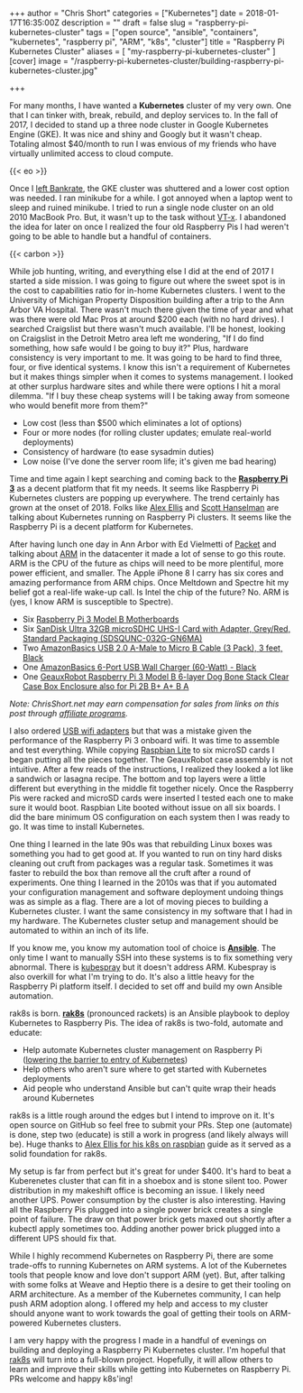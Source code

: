 +++
author = "Chris Short"
categories = ["Kubernetes"]
date = 2018-01-17T16:35:00Z
description = ""
draft = false
slug = "raspberry-pi-kubernetes-cluster"
tags = ["open source", "ansible", "containers", "kubernetes", "raspberry pi", "ARM", "k8s", "cluster"]
title = "Raspberry Pi Kubernetes Cluster"
aliases = [
     "my-raspberry-pi-kubernetes-cluster"
]
[cover]
image = "/raspberry-pi-kubernetes-cluster/building-raspberry-pi-kubernetes-cluster.jpg"

+++

For many months, I have wanted a **Kubernetes** cluster of my very own. One that I can tinker with, break, rebuild, and deploy services to. In the fall of 2017, I decided to stand up a three node cluster in Google Kubernetes Engine (GKE). It was nice and shiny and Googly but it wasn't cheap. Totaling almost $40/month to run I was envious of my friends who have virtually unlimited access to cloud compute.

{{< eo >}}

Once I [left Bankrate](/leaving-bankrate/), the GKE cluster was shuttered and a lower cost option was needed. I ran minikube for a while. I got annoyed when a laptop went to sleep and ruined minikube. I tried to run a single node cluster on an old 2010 MacBook Pro. But, it wasn't up to the task without [VT-x](https://en.wikipedia.org/wiki/X86_virtualization#Intel_virtualization_(VT-x)). I abandoned the idea for later on once I realized the four old Raspberry Pis I had weren't going to be able to handle but a handful of containers.

{{< carbon >}}

While job hunting, writing, and everything else I did at the end of 2017 I started a side mission. I was going to figure out where the sweet spot is in the cost to capabilities ratio for in-home Kubernetes clusters. I went to the University of Michigan Property Disposition building after a trip to the Ann Arbor VA Hospital. There wasn't much there given the time of year and what was there were old Mac Pros at around $200 each (with no hard drives). I searched Craigslist but there wasn't much available. I'll be honest, looking on Craigslist in the Detroit Metro area left me wondering, "If I do find something, how safe would I be going to buy it?" Plus, hardware consistency is very important to me. It was going to be hard to find three, four, or five identical systems. I know this isn't a requirement of Kubernetes but it makes things simpler when it comes to systems management. I looked at other surplus hardware sites and while there were options I hit a moral dilemma. "If I buy these cheap systems will I be taking away from someone who would benefit more from them?"

* Low cost (less than $500 which eliminates a lot of options)
* Four or more nodes (for rolling cluster updates; emulate real-world deployments)
* Consistency of hardware (to ease sysadmin duties)
* Low noise (I've done the server room life; it's given me bad hearing)

Time and time again I kept searching and coming back to the [**Raspberry Pi 3**](https://www.raspberrypi.org/products/raspberry-pi-3-model-b/) as a decent platform that fit my needs. It seems like Raspberry Pi Kubernetes clusters are popping up everywhere. The trend certainly has grown at the onset of 2018. Folks like [Alex Ellis](https://blog.alexellis.io/the-state-of-netbooting-raspberry-pi/) and [Scott Hanselman](https://www.hanselman.com/blog/HowToBuildAKubernetesClusterWithARMRaspberryPiThenRunNETCoreOnOpenFaas.aspx) are talking about Kubernetes running on Raspberry Pi clusters. It seems like the Raspberry Pi is a decent platform for Kubernetes.

After having lunch one day in Ann Arbor with Ed Vielmetti of [Packet](https://www.packet.net/) and talking about [ARM](https://en.wikipedia.org/wiki/ARM_architecture) in the datacenter it made a lot of sense to go this route. ARM is the CPU of the future as chips will need to be more plentiful, more power efficient, and smaller. The Apple iPhone 8 I carry has six cores and amazing performance from ARM chips. Once Meltdown and Spectre hit my belief got a real-life wake-up call. Is Intel the chip of the future? No. ARM is (yes, I know ARM is susceptible to Spectre).

* Six [Raspberry Pi 3 Model B Motherboards](https://amzn.to/2K6lfQ7)
* Six [SanDisk Ultra 32GB microSDHC UHS-I Card with Adapter, Grey/Red, Standard Packaging (SDSQUNC-032G-GN6MA)](https://amzn.to/2DA6H7q)
* Two [AmazonBasics USB 2.0 A-Male to Micro B Cable (3 Pack), 3 feet, Black](https://amzn.to/2BnRDZ4)
* One [AmazonBasics 6-Port USB Wall Charger (60-Watt) - Black](https://amzn.to/2z43dGP)
* One [GeauxRobot Raspberry Pi 3 Model B 6-layer Dog Bone Stack Clear Case Box Enclosure also for Pi 2B B+ A+ B A](https://amzn.to/2DxXb4N)

*Note: ChrisShort.net may earn compensation for sales from links on this post through [affiliate programs](/terms#affiliate-link-policy).*

I also ordered [USB wifi adapters](https://amzn.to/2Bp0qdj) but that was a mistake given the performance of the Raspberry Pi 3 onboard wifi. It was time to assemble and test everything. While copying [Raspbian Lite](https://www.raspberrypi.org/downloads/raspbian/) to six microSD cards I began putting all the pieces together. The GeauxRobot case assembly is not intuitive. After a few reads of the instructions, I realized they looked a lot like a sandwich or lasagna recipe. The bottom and top layers were a little different but everything in the middle fit together nicely. Once the Raspberry Pis were racked and microSD cards were inserted I tested each one to make sure it would boot. Raspbian Lite booted without issue on all six boards. I did the bare minimum OS configuration on each system then I was ready to go. It was time to install Kubernetes.

One thing I learned in the late 90s was that rebuilding Linux boxes was something you had to get good at. If you wanted to run on tiny hard disks cleaning out cruft from packages was a regular task. Sometimes it was faster to rebuild the box than remove all the cruft after a round of experiments. One thing I learned in the 2010s was that if you automated your configuration management and software deployment undoing things was as simple as a flag. There are a lot of moving pieces to building a Kubernetes cluster. I want the same consistency in my software that I had in my hardware. The Kubernetes cluster setup and management should be automated to within an inch of its life.

If you know me, you know my automation tool of choice is **[Ansible](/tags/ansible/)**. The only time I want to manually SSH into these systems is to fix something very abnormal. There is [kubespray](https://kubespray.io/) but it doesn't address ARM. Kubespray is also overkill for what I'm trying to do. It's also a little heavy for the Raspberry Pi platform itself. I decided to set off and build my own Ansible automation.

rak8s is born. [**rak8s**](https://github.com/rak8s/rak8s) (pronounced rackets) is an Ansible playbook to deploy Kubernetes to Raspberry Pis. The idea of rak8s is two-fold, automate and educate:

* Help automate Kubernetes cluster management on Raspberry Pi ([lowering the barrier to entry of Kubernetes](/kubernetes-getting-started/))
* Help others who aren't sure where to get started with Kubernetes deployments
* Aid people who understand Ansible but can't quite wrap their heads around Kubernetes

rak8s is a little rough around the edges but I intend to improve on it. It's open source on GitHub so feel free to submit your PRs. Step one (automate) is done, step two (educate) is still a work in progress (and likely always will be). Huge thanks to [Alex Ellis for his k8s on raspbian](https://gist.github.com/alexellis/fdbc90de7691a1b9edb545c17da2d975) guide as it served as a solid foundation for rak8s.

My setup is far from perfect but it's great for under $400. It's hard to beat a Kuberenetes cluster that can fit in a shoebox and is stone silent too. Power distribution in my makeshift office is becoming an issue. I likely need another UPS. Power consumption by the cluster is also interesting. Having all the Raspberry Pis plugged into a single power brick creates a single point of failure. The draw on that power brick gets maxed out shortly after a kubectl apply sometimes too. Adding another power brick plugged into a different UPS should fix that.

While I highly recommend Kubernetes on Raspberry Pi, there are some trade-offs to running Kubernetes on ARM systems. A lot of the Kubernetes tools that people know and love don't support ARM (yet). But, after talking with some folks at Weave and Heptio there is a desire to get their tooling on ARM architecture. As a member of the Kubernetes community, I can help push ARM adoption along. I offered my help and access to my cluster should anyone want to work towards the goal of getting their tools on ARM-powered Kubernetes clusters.



I am very happy with the progress I made in a handful of evenings on building and deploying a Raspberry Pi Kubernetes cluster. I'm hopeful that [rak8s](https://github.com/rak8s/rak8s) will turn into a full-blown project. Hopefully, it will allow others to learn and improve their skills while getting into Kubernetes on Raspberry Pi. PRs welcome and happy k8s'ing!
